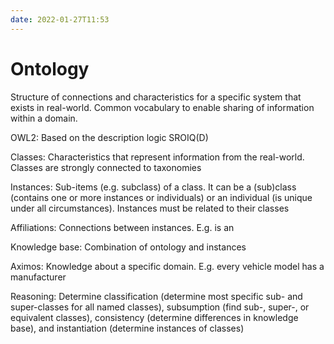 ```yaml
---
date: 2022-01-27T11:53
---
```


# Ontology

Structure of connections and characteristics for a specific system that exists in real-world. Common vocabulary to enable sharing of information within a domain.

OWL2: Based on the description logic SROIQ(D)

Classes: Characteristics that represent information from the real-world. Classes are strongly connected to taxonomies

Instances: Sub-items (e.g. subclass) of a class. It can be a (sub)class (contains one or more instances or individuals) or an individual (is unique under all circumstances). Instances must be related to their classes

Affiliations: Connections between instances. E.g. is an

Knowledge base: Combination of ontology and instances

Aximos: Knowledge about a specific domain. E.g. every vehicle model has a manufacturer

Reasoning: Determine classification (determine most specific sub- and super-classes for all named classes), subsumption (find sub-, super-, or equivalent classes), consistency (determine differences in knowledge base), and instantiation (determine instances of classes)

